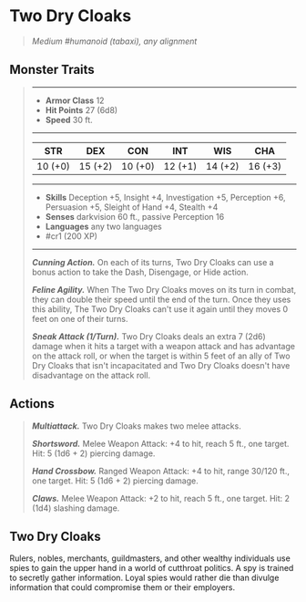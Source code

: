 # Two Dry Cloaks
>*Medium #humanoid (tabaxi), any alignment*
## Monster Traits
>___
>- **Armor Class** 12
>- **Hit Points** 27 (6d8)
>- **Speed** 30 ft.
>___
>|STR|DEX|CON|INT|WIS|CHA|
>|:---:|:---:|:---:|:---:|:---:|:---:|
>|10 (+0)|15 (+2)|10 (+0)|12 (+1)|14 (+2)|16 (+3)|
>___
>- **Skills** Deception +5, Insight +4, Investigation +5, Perception +6, Persuasion +5, Sleight of Hand +4, Stealth +4
>- **Senses** darkvision 60 ft., passive Perception 16
>- **Languages** any two languages
>- #cr1 (200 XP)
>___
>***Cunning Action.*** On each of its turns, Two Dry Cloaks can use a bonus action to take the Dash, Disengage, or Hide action.  
>
>***Feline Agility.*** When The Two Dry Cloaks moves on its turn in combat, they can double their speed until the end of the turn. Once they uses this ability, The Two Dry Cloaks can't use it again until they moves 0 feet on one of their turns.  
>
>***Sneak Attack (1/Turn).*** Two Dry Cloaks deals an extra 7 (2d6) damage when it hits a target with a weapon attack and has advantage on the attack roll, or when the target is within 5 feet of an ally of Two Dry Cloaks that isn't incapacitated and Two Dry Cloaks doesn't have disadvantage on the attack roll.  
>
## Actions
>***Multiattack.*** Two Dry Cloaks makes two melee attacks.  
>
>***Shortsword.*** Melee Weapon Attack: +4 to hit, reach 5 ft., one target. Hit: 5 (1d6 + 2) piercing damage.  
>
>***Hand Crossbow.*** Ranged Weapon Attack: +4 to hit, range 30/120 ft., one target. Hit: 5 (1d6 + 2) piercing damage.  
>
>***Claws.*** Melee Weapon Attack: +2 to hit, reach 5 ft., one target. Hit: 2 (1d4) slashing damage.
## Two Dry Cloaks
Rulers, nobles, merchants, guildmasters, and other wealthy individuals use spies to gain the upper hand in a world of cutthroat politics. A spy is trained to secretly gather information. Loyal spies would rather die than divulge information that could compromise them or their employers.